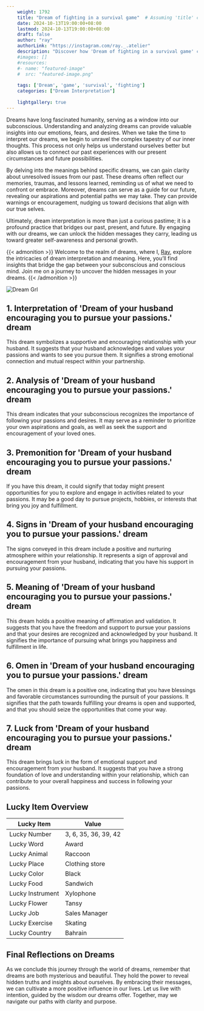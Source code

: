 ```yaml
---
    weight: 1792
    title: "Dream of fighting in a survival game"  # Assuming 'title' column exists
    date: 2024-10-13T19:00:00+08:00
    lastmod: 2024-10-13T19:00:00+08:00
    draft: false
    author: "ray"
    authorLink: "https://instagram.com/ray._.atelier"
    description: "Discover how 'Dream of fighting in a survival game' can interpret your future and uncover its significant meanings in your life."
    #images: []
    #resources:
    #- name: "featured-image"
    #  src: "featured-image.png"
    
    tags: ['Dream', 'game', 'survival', 'fighting']
    categories: ["Dream Interpretation"]
    
    lightgallery: true
---
```

    
Dreams have long fascinated humanity, serving as a window into our subconscious. Understanding and analyzing dreams can provide valuable insights into our emotions, fears, and desires. When we take the time to interpret our dreams, we begin to unravel the complex tapestry of our inner thoughts. This process not only helps us understand ourselves better but also allows us to connect our past experiences with our present circumstances and future possibilities.

By delving into the meanings behind specific dreams, we can gain clarity about unresolved issues from our past. These dreams often reflect our memories, traumas, and lessons learned, reminding us of what we need to confront or embrace. Moreover, dreams can serve as a guide for our future, revealing our aspirations and potential paths we may take. They can provide warnings or encouragement, nudging us toward decisions that align with our true selves.

Ultimately, dream interpretation is more than just a curious pastime; it is a profound practice that bridges our past, present, and future. By engaging with our dreams, we can unlock the hidden messages they carry, leading us toward greater self-awareness and personal growth.

{{< admonition >}}
Welcome to the realm of dreams, where I, [Ray](https://instagram.com/ray._.atelier), explore the intricacies of dream interpretation and meaning. Here, you’ll find insights that bridge the gap between your subconscious and conscious mind. Join me on a journey to uncover the hidden messages in your dreams.
{{< /admonition >}}

![Dream Grl](https://cdn.pixabay.com/photo/2017/11/02/03/35/gothic-2910057_1280.jpg "Dream Grl")

## 1. Interpretation of 'Dream of your husband encouraging you to pursue your passions.' dream
 This dream symbolizes a supportive and encouraging relationship with your husband. It suggests that your husband acknowledges and values your passions and wants to see you pursue them. It signifies a strong emotional connection and mutual respect within your partnership.

## 2. Analysis of 'Dream of your husband encouraging you to pursue your passions.' dream
 This dream indicates that your subconscious recognizes the importance of following your passions and desires. It may serve as a reminder to prioritize your own aspirations and goals, as well as seek the support and encouragement of your loved ones.

## 3. Premonition for 'Dream of your husband encouraging you to pursue your passions.' dream
 If you have this dream, it could signify that today might present opportunities for you to explore and engage in activities related to your passions. It may be a good day to pursue projects, hobbies, or interests that bring you joy and fulfillment.

## 4. Signs in 'Dream of your husband encouraging you to pursue your passions.' dream
 The signs conveyed in this dream include a positive and nurturing atmosphere within your relationship. It represents a sign of approval and encouragement from your husband, indicating that you have his support in pursuing your passions.

## 5. Meaning of 'Dream of your husband encouraging you to pursue your passions.' dream
 This dream holds a positive meaning of affirmation and validation. It suggests that you have the freedom and support to pursue your passions and that your desires are recognized and acknowledged by your husband. It signifies the importance of pursuing what brings you happiness and fulfillment in life.

## 6. Omen in 'Dream of your husband encouraging you to pursue your passions.' dream
 The omen in this dream is a positive one, indicating that you have blessings and favorable circumstances surrounding the pursuit of your passions. It signifies that the path towards fulfilling your dreams is open and supported, and that you should seize the opportunities that come your way.

## 7. Luck from 'Dream of your husband encouraging you to pursue your passions.' dream
 This dream brings luck in the form of emotional support and encouragement from your husband. It suggests that you have a strong foundation of love and understanding within your relationship, which can contribute to your overall happiness and success in following your passions.

## Lucky Item Overview
| Lucky Item          | Value              |
|---------------|--------------------|
| Lucky Number        | 3, 6, 35, 36, 39, 42  |
| Lucky Word          | Award |
| Lucky Animal        | Raccoon |
| Lucky Place         | Clothing store     |
| Lucky Color         | Black     |
| Lucky Food          | Sandwich      |
| Lucky Instrument    | Xylophone |
| Lucky Flower        | Tansy    |
| Lucky Job           | Sales Manager       |
| Lucky Exercise      | Skating  |
| Lucky Country       | Bahrain    |


##  Final Reflections on Dreams

As we conclude this journey through the world of dreams, remember that dreams are both mysterious and beautiful. They hold the power to reveal hidden truths and insights about ourselves. By embracing their messages, we can cultivate a more positive influence in our lives. Let us live with intention, guided by the wisdom our dreams offer. Together, may we navigate our paths with clarity and purpose.
